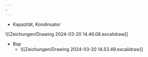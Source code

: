 ```yaml
---
~
---
```


- Kapazität, Kondinsator

![[Zeichungen/Drawing 2024-03-20 14.46.08.excalidraw]]




- Bsp
	- ![[Zeichungen/Drawing 2024-03-20 14.53.49.excalidraw]]


